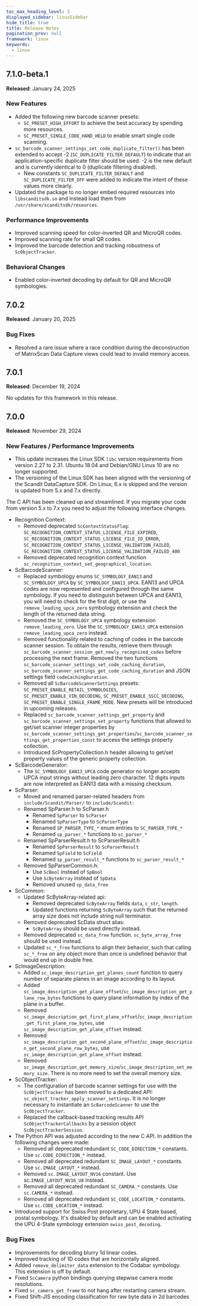 ```yaml
---
toc_max_heading_level: 3
displayed_sidebar: linuxSidebar
hide_title: true
title: Release Notes
pagination_prev: null
framework: linux
keywords:
  - linux
---
```


## 7.1.0-beta.1

**Released**: January 24, 2025

### New Features

* Added the following new barcode scanner presets:
  * `SC_PRESET_HIGH_EFFORT` to achieve the best accuracy by spending more resources.
  * `SC_PRESET_SINGLE_CODE_HAND_HELD` to enable smart single code scanning.
* `sc_barcode_scanner_settings_set_code_duplicate_filter()` has been extended to accept -2 (`SC_DUPLICATE_FILTER_DEFAULT`) to indicate that an application-specific duplicate filter should be used. -2 is the new default and is currently identical to 0 (duplicate filtering disabled).    
  * New constants `SC_DUPLICATE_FILTER_DEFAULT` and `SC_DUPLICATE_FILTER_OFF` were added to indicate the intent of these values more clearly.
* Updated the package to no longer embed required resources into `libscanditsdk.so` and instead load them from `/usr/share/scanditsdk/resources`.

### Performance Improvements

* Improved scanning speed for color-inverted QR and MicroQR codes.
* Improved scanning rate for small QR codes.
* Improved the barcode detection and tracking robustness of `ScObjectTracker`.

### Behavioral Changes

* Enabled color-inverted decoding by default for QR and MicroQR symbologies.

## 7.0.2

**Released**: January 20, 2025

### Bug Fixes

* Resolved a rare issue where a race condition during the deconstruction of MatrixScan Data Capture views could lead to invalid memory access.

## 7.0.1

**Released**: December 19, 2024

No updates for this framework in this release.

## 7.0.0

**Released**: November 29, 2024

### New Features / Performance Improvements

* This update increases the Linux SDK `libc` version requirements from version 2.27 to 2.31. Ubuntu 18.04 and Debian/GNU Linux 10 are no longer supported.
* The versioning of the Linux SDK has been aligned with the versioning of the Scandit DataCapture SDK. On Linux, 6.x is skipped and the version is updated from 5.x and 7.x directly.

The C API has been cleaned up and streamlined. If you migrate your code from version 5.x to 7.x you need to adjust the following interface changes.
* Recognition Context:
    * Removed deprecated `ScContextStatusFlag`: `SC_RECOGNITION_CONTEXT_STATUS_LICENSE_FILE_EXPIRED`, `SC_RECOGNITION_CONTEXT_STATUS_LICENSE_FILE_IO_ERROR`, `SC_RECOGNITION_CONTEXT_STATUS_LICENSE_VALIDATION_FAILED`, `SC_RECOGNITION_CONTEXT_STATUS_LICENSE_VALIDATION_FAILED_400`
    * Removed deprecated recognition context function `sc_recognition_context_set_geographical_location`.
* ScBarcodeScanner:
    * Replaced symbology enums `SC_SYMBOLOGY_EAN13` and `SC_SYMBOLOGY_UPCA` by `SC_SYMBOLOGY_EAN13_UPCA`. EAN13 and UPCA codes are now represented and configured through the same symbology. If you need to distinguish between UPCA and EAN13, you will need to check for the first digit, or use the `remove_leading_upca_zero` symbology extension and check the length of the returned data string.
    * Removed the `SC_SYMBOLOGY_UPCA` symbology extension `remove_leading_zero`. Use the `SC_SYMBOLOGY_EAN13_UPCA` extension `remove_leading_upca_zero` instead.
    * Removed functionality related to caching of codes in the barcode scanner session. To obtain the results, retrieve them through `sc_barcode_scanner_session_get_newly_recognized_codes` before processing the next frame. Removed the two functions `sc_barcode_scanner_settings_set_code_caching_duration`, `sc_barcode_scanner_settings_get_code_caching_duration` and JSON settings field `codeCachingDuration`.
    * Removed all `ScBarcodeScannerSettings` presets: `SC_PRESET_ENABLE_RETAIL_SYMBOLOGIES`, `SC_PRESET_ENABLE_VIN_DECODING`, `SC_PRESET_ENABLE_SSCC_DECODING`, `SC_PRESET_ENABLE_SINGLE_FRAME_MODE`. New presets will be introduced in upcoming releases.
    * Replaced `sc_barcode_scanner_settings_get_property` and `sc_barcode_scanner_settings_set_property` functions that allowed to get/set scanner integer properties by `sc_barcode_scanner_settings_get_properties`/`sc_barcode_scanner_settings_get_properties_const` to access the settings property collection.
    * Introduced ScPropertyCollection.h header allowing to get/set property values of the generic property collection.
* ScBarcodeGenerator:
    * The `SC_SYMBOLOGY_EAN13_UPCA` code generator no longer accepts UPCA input strings without leading zero character. 12 digits inputs are now interpreted as EAN13 data with a missing checksum.
* ScParser:
    * Moved and renamed parser-related headers from `include/Scandit/Parser/` to `include/Scandit:`
    * Renamed SpParser.h to ScParser.h
      * Renamed `SpParser` to `ScParser`
      * Renamed `SpParserType` to `ScParserType`
      * Renamed `SP_PARSER_TYPE_*` enum entries to `SC_PARSER_TYPE_*`
      * Renamed `sp_parser_*` functions to `sc_parser_*`
    * Renamed SpParserResult.h to ScParserResult.h
      * Renamed `SpParserResult` to `ScParserResult`
      * Renamed `SpField` to `ScField`
      * Renamed `sp_parser_result_*` functions to `sc_parser_result_*`
    * Removed SpParserCommon.h:
      * Use `ScBool` instead of `SpBool`
      * Use `ScByteArray` instead of `SpData`
      * Removed unused `sp_data_free`
* ScCommon:
    * Updated ScByteArray-related api:
      * Removed deprecated `ScByteArray` fields `data`, `c_str`, `length`.
      * Updated functions returning `ScByteArray` such that the returned array size does not include string null terminator.
    * Removed deprecated ScData struct alias:
      * `ScByteArray` should be used directly instead.
    * Removed deprecated `sc_data_free` function. `sc_byte_array_free` should be used instead.
    * Updated `sc_*_free` functions to align their behavior, such that calling `sc_*_free` on any object more than once is undefined behavior that would end up in double free.
* ScImageDescription:
    * Added `sc_image_description_get_planes_count` function to query number of separate planes in an image according to its layout.
    * Added `sc_image_description_get_plane_offset`/`sc_image_description_get_plane_row_bytes` functions to query plane information by index of the plane in a buffer.
    * Removed `sc_image_description_get_first_plane_offset`/`sc_image_description_get_first_plane_row_bytes`, use `sc_image_description_get_plane_offset` instead.
    * Removed `sc_image_description_get_second_plane_offset`/`sc_image_description_get_second_plane_row_bytes`, use `sc_image_description_get_plane_offset` instead.
    * Removed `sc_image_description_get_memory_size`/`sc_image_description_set_memory_size`. There is no more need to set the overall memory size.
* ScObjectTracker:
    * The configuration of barcode scanner settings for use with the `ScObjectTracker` has been moved to a dedicated API: `sc_object_tracker_apply_scanner_settings`. It is no longer necessary to instantiate an `ScBarcodeScanner` to use the `ScObjectTracker`.
    * Replaced the callback-based tracking results API `ScObjectTrackerCallbacks` by a session object `ScObjectTrackerSession`.
* The Python API was adjusted according to the new C API. In addition the following changes were made:
    * Removed all deprecated redundant `SC_CODE_DIRECTION_*` constants. Use `sc.CODE_DIRECTION_*` instead.
    * Removed all deprecated redundant `SC_IMAGE_LAYOUT_*` constants. Use `sc.IMAGE_LAYOUT_*` instead.
    * Removed `sc.IMAGE_LAYOUT_NV16` constant. Use sc.`IMAGE_LAYOUT_NV16_U8` instead.
    * Removed all deprecated redundant `SC_CAMERA_*` constants. Use `sc.CAMERA_*` instead.
    * Removed all deprecated redundant `SC_CODE_LOCATION_*` constants. Use `sc.CODE_LOCATION_*` instead.
* Introduced support for Swiss Post proprietary, UPU 4 State based, postal symbology. It's disabled by default and can be enabled activating the UPU 4-State symbology extension `swiss_post_decoding`.

### Bug Fixes

* Improvements for decoding blurry 1d linear codes.
* Improved tracking of 1D codes that are horizontally aligned.
* Added `remove_delimiter_data` extension to the Codabar symbology. This extension is off by default.
* Fixed `ScCamera` python bindings querying stepwise camera mode resolutions.
* Fixed `sc_camera_get_frame` to not hang after restarting camera stream.
* Fixed Shift-JIS encoding classification for raw byte data in 2d barcodes